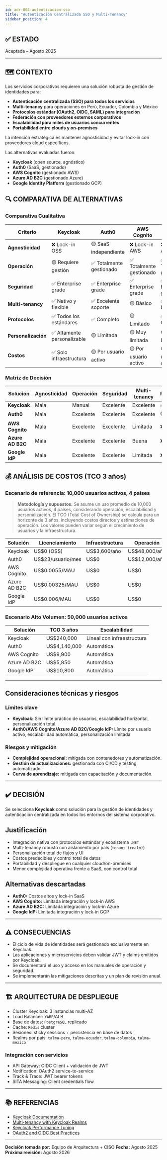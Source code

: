 ```yaml
---
id: adr-004-autenticacion-sso
title: "Autenticación Centralizada SSO y Multi-Tenancy"
sidebar_position: 4
---
```


## ✅ ESTADO

Aceptada – Agosto 2025

---

## 🗺️ CONTEXTO

Los servicios corporativos requieren una solución robusta de gestión de identidades para:

- **Autenticación centralizada (SSO) para todos los servicios**
- **Multi-tenancy** para operaciones en Perú, Ecuador, Colombia y México
- **Protocolos estándar (OAuth2, OIDC, SAML) para integración**
- **Federación con proveedores externos corporativos**
- **Escalabilidad para miles de usuarios concurrentes**
- **Portabilidad entre clouds y on-premises**

La intención estratégica es mantener agnosticidad y evitar lock-in con proveedores cloud específicos.

Las alternativas evaluadas fueron:

- **Keycloak** (open source, agnóstico)
- **Auth0** (SaaS, gestionado)
- **AWS Cognito** (gestionado AWS)
- **Azure AD B2C** (gestionado Azure)
- **Google Identity Platform** (gestionado GCP)

## 🔍 COMPARATIVA DE ALTERNATIVAS

### Comparativa Cualitativa

| Criterio | Keycloak | Auth0 | AWS Cognito | Azure AD B2C | Google IdP |
|----------|----------|-------|-------------|--------------|------------|
| **Agnosticidad** | ❌ Lock-in OSS | 🟡 SaaS independiente | ❌ Lock-in AWS | ❌ Lock-in Azure | ❌ Lock-in GCP |
| **Operación** | 🟡 Requiere gestión | ✅ Totalmente gestionado | ✅ Totalmente gestionado | ✅ Totalmente gestionado | ✅ Totalmente gestionado |
| **Seguridad** | ✅ Enterprise grade | ✅ Enterprise grade | ✅ Enterprise grade | ✅ Enterprise grade | ✅ Enterprise grade |
| **Multi-tenancy** | ✅ Nativo y flexible | ✅ Excelente soporte | 🟡 Básico | ✅ Muy bueno | 🟡 Básico |
| **Protocolos** | ✅ Todos los estándares | ✅ Completo | 🟡 Limitado | ✅ Completo | 🟡 Limitado |
| **Personalización** | ✅ Altamente personalizable | 🟡 Limitada | 🟡 Muy limitada | 🟡 Limitada | 🟡 Muy limitada |
| **Costos** | ✅ Solo infraestructura | 🟡 Por usuario activo | 🟡 Por usuario activo | 🟡 Por usuario activo | 🟡 Por usuario activo |

### Matriz de Decisión

| Solución | Agnosticidad | Operación | Seguridad | Multi-tenancy | Recomendación |
|----------|--------------|-----------|-----------|---------------|---------------|
| **Keycloak** | Mala | Manual | Excelente | Excelente | ✅ **Seleccionada** |
| **Auth0** | Mala | Excelente | Excelente | Excelente | 🟡 Alternativa |
| **AWS Cognito** | Mala | Excelente | Excelente | Limitada | ❌ Descartada |
| **Azure AD B2C** | Mala | Excelente | Excelente | Buena | ❌ Descartada |
| **Google IdP** | Mala | Excelente | Excelente | Limitada | ❌ Descartada |

## 💰 ANÁLISIS DE COSTOS (TCO 3 años)

### Escenario de referencia: 10,000 usuarios activos, 4 países

> **Metodología y supuestos:** Se asume un uso promedio de 10,000 usuarios activos, 4 países, considerando operación, escalabilidad y personalización. El TCO (Total Cost of Ownership) se calcula para un horizonte de 3 años, incluyendo costos directos y estimaciones de operación. Los valores pueden variar según el crecimiento de usuarios y la infraestructura.

| Solución | Licenciamiento | Infraestructura | Operación | TCO 3 años |
|----------|----------------|----------------|-----------|------------|
| Keycloak | US$0 (OSS) | US$3,600/año | US$48,000/año | US$154,800 |
| Auth0 | US$23/usuario/mes | US$0 | US$12,000/año | US$864,000 |
| AWS Cognito | US$0.0055/MAU | US$0 | US$0 | US$1,980/año |
| Azure AD B2C | US$0.00325/MAU | US$0 | US$0 | US$1,170/año |
| Google IdP | US$0.006/MAU | US$0 | US$0 | US$2,160/año |

### Escenario Alto Volumen: 50,000 usuarios activos

| Solución | TCO 3 años | Escalabilidad |
|----------|------------|---------------|
| Keycloak | US$240,000 | Lineal con infraestructura |
| Auth0 | US$4,140,000 | Automática |
| AWS Cognito | US$9,900 | Automática |
| Azure AD B2C | US$5,850 | Automática |
| Google IdP | US$10,800 | Automática |

---

## Consideraciones técnicas y riesgos

### Límites clave

- **Keycloak:** Sin límite práctico de usuarios, escalabilidad horizontal, personalización total.
- **Auth0/AWS Cognito/Azure AD B2C/Google IdP:** Límite por usuario activo, escalabilidad automática, personalización limitada.

### Riesgos y mitigación

- **Complejidad operacional:** mitigada con contenedores y automatización.
- **Gestión de actualizaciones:** gestionada con CI/CD y testing automatizado.
- **Curva de aprendizaje:** mitigada con capacitación y documentación.

---

## ✔️ DECISIÓN

Se selecciona **Keycloak** como solución para la gestión de identidades y autenticación centralizada en todos los entornos del sistema corporativo.

## Justificación

- Integración nativa con protocolos estándar y ecosistema `.NET`
- Multi-tenancy robusto con aislamiento por país (`tenant (realm)`)
- Personalización total de flujos y UI
- Costos predecibles y control total de datos
- Portabilidad y despliegue en cualquier cloud/on-premises
- Menor complejidad operativa frente a SaaS, con control total

## Alternativas descartadas

- **Auth0:** Costos altos y lock-in SaaS
- **AWS Cognito:** Limitada integración y lock-in AWS
- **Azure AD B2C:** Limitada integración y lock-in Azure
- **Google IdP:** Limitada integración y lock-in GCP

---

## ⚠️ CONSECUENCIAS

- El ciclo de vida de identidades será gestionado exclusivamente en Keycloak.
- Las aplicaciones y microservicios deben validar JWT y claims emitidos por Keycloak.
- Se documentará el uso y acceso en los manuales de operación y seguridad.
- Se implementarán las mitigaciones descritas y un plan de revisión anual.

---

## 🏗️ ARQUITECTURA DE DESPLIEGUE

- Cluster Keycloak: 3 instancias multi-AZ
- Load Balancer: `YARP`/ALB
- Base de datos: `PostgreSQL` replicado
- Cache: `Redis` cluster
- Sesiones: sticky sessions + persistencia en base de datos
- Realms por país: `talma-peru`, `talma-ecuador`, `talma-colombia`, `talma-mexico`

### Integración con servicios

- API Gateway: OIDC Client + validación de JWT
- Notification: OAuth2 service-to-service
- Track & Trace: JWT bearer tokens
- SITA Messaging: Client credentials flow

---

## 📚 REFERENCIAS

- [Keycloak Documentation](https://www.keycloak.org/documentation)
- [Multi-tenancy with Keycloak Realms](https://www.keycloak.org/docs/latest/server_admin/#_realms)
- [Keycloak Performance Tuning](https://www.keycloak.org/docs/latest/server_installation/#_clustering)
- [OAuth2 and OIDC Best Practices](https://datatracker.ietf.org/doc/html/draft-ietf-oauth-security-topics)

---

**Decisión tomada por:** Equipo de Arquitectura + CISO
**Fecha:** Agosto 2025
**Próxima revisión:** Agosto 2026
